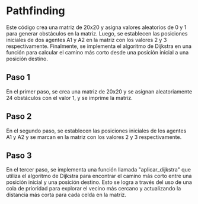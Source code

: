 # Pathfinding
Este código crea una matriz de 20x20 y asigna valores aleatorios de 0 y 1 para generar obstáculos en la matriz. Luego, se establecen las posiciones iniciales de dos agentes A1 y A2 en la matriz con los valores 2 y 3 respectivamente. Finalmente, se implementa el algoritmo de Dijkstra en una función para calcular el camino más corto desde una posición inicial a una posición destino.
## Paso 1
En el primer paso, se crea una matriz de 20x20 y se asignan aleatoriamente 24 obstáculos con el valor 1, y se imprime la matriz.
## Paso 2
En el segundo paso, se establecen las posiciones iniciales de los agentes A1 y A2 y se marcan en la matriz con los valores 2 y 3 respectivamente.
## Paso 3
En el tercer paso, se implementa una función llamada "aplicar_dijkstra" que utiliza el algoritmo de Dijkstra para encontrar el camino más corto entre una posición inicial y una posición destino. Esto se logra a través del uso de una cola de prioridad para explorar el vecino más cercano y actualizando la distancia más corta para cada celda en la matriz.


